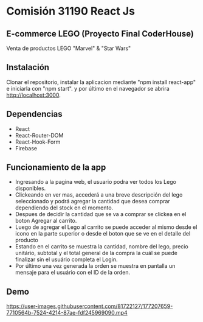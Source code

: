 # Comisión 31190 React Js

## E-commerce LEGO (Proyecto Final CoderHouse)

Venta de productos LEGO "Marvel" & "Star Wars"

## Instalación

Clonar el repositorio, instalar la aplicacion mediante "npm install react-app" e iniciarla con "npm start". y por último en el navegador se abrira [http://localhost:3000](http://localhost:3000).

## Dependencias 

- React
- React-Router-DOM
- React-Hook-Form
- Firebase

## Funcionamiento de la app

- Ingresando a la pagina web, el usuario podra ver todos los Lego disponibles.
- Clickeando en ver mas, accederá a una breve descripción del lego seleccionado y podrá agregar la cantidad que desea comprar dependiendo del stock en el momento.
- Despues de decidir la cantidad que se va a comprar se clickea en el boton Agregar al carrito.
- Luego de agregar el Lego al carrito se puede acceder al mismo desde el icono en la parte superior o desde el boton que se ve en el detalle del producto
- Estando en el carrito se muestra la cantidad, nombre del lego, precio unitário, subtotal y el total general de la compra la cuál se puede finalizar sin el usuário completa el Login.
- Por último una vez generada la orden se muestra en pantalla un mensaje para el usuário con el ID de la orden.

## Demo

https://user-images.githubusercontent.com/81722127/177207659-7710564b-7524-4214-87ae-fdf245969090.mp4